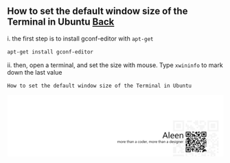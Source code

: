 ## How to set the default window size of the Terminal in Ubuntu [Back](./qa.md)

i. the first step is to install gconf-editor with `apt-get`

```bash
apt-get install gconf-editor
```

ii. then, open a terminal, and set the size with mouse. Type `xwininfo` to mark down the last value

```
How to set the default window size of the Terminal in Ubuntu
```

<a href="http://aleen42.github.io/" target="_blank" ><img src="./../pic/tail.gif"></a>
